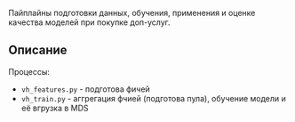 Пайплайны подготовки данных, обучения, применения и оценке качества моделей при покупке доп-услуг.

## Описание

Процессы:
* ``vh_features.py`` - подготова фичей
* ``vh_train.py`` - аггрегация фчией (подготова пула), обучение модели и её вгрузка в MDS
 